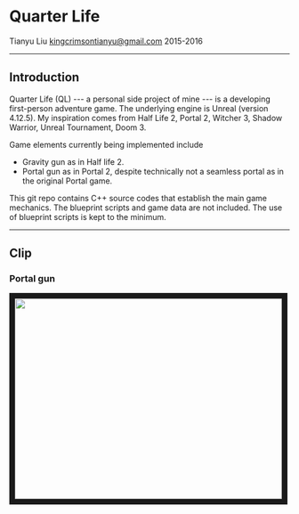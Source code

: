 # Quarter Life

Tianyu Liu
kingcrimsontianyu@gmail.com
2015-2016

------

## Introduction

Quarter Life (QL) --- a personal side project of mine --- is a developing first-person adventure game. The underlying engine is Unreal (version 4.12.5). My inspiration comes from Half Life 2, Portal 2, Witcher 3, Shadow Warrior, Unreal Tournament, Doom 3.

Game elements currently being implemented include
+ Gravity gun as in Half life 2.
+ Portal gun as in Portal 2, despite technically not a seamless portal as in the original Portal game.

This git repo contains C++ source codes that establish the main game mechanics. The blueprint scripts and game data are not included. The use of blueprint scripts is kept to the minimum.

------

## Clip

### Portal gun
<a href="https://youtu.be/X8Xr5iMmvNs" target="_blank"><img src="http://i3.ytimg.com/vi/X8Xr5iMmvNs/hqdefault.jpg" width="480" height="360" border="10" /></a>
